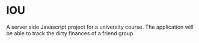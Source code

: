 # IOU
A server side Javascript project for a university course. The application will be able to track the dirty finances of a friend group.
